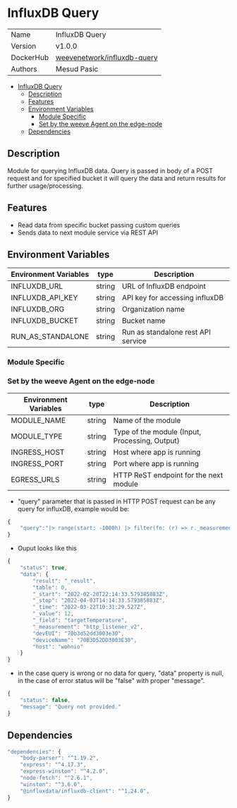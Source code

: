 # InfluxDB Query

|           |                                                                                     |
| --------- | ----------------------------------------------------------------------------------- |
| Name      | InfluxDB Query                                                                      |
| Version   | v1.0.0                                                                              |
| DockerHub | [weevenetwork/influxdb-query](https://hub.docker.com/r/weevenetwork/influxdb-query) |
| Authors   | Mesud Pasic                                                                         |

- [InfluxDB Query](#influxdb-query)
  - [Description](#description)
  - [Features](#features)
  - [Environment Variables](#environment-variables)
    - [Module Specific](#module-specific)
    - [Set by the weeve Agent on the edge-node](#set-by-the-weeve-agent-on-the-edge-node)
  - [Dependencies](#dependencies)

## Description

Module for querying InfluxDB data. Query is passed in body of a POST request and for specified bucket it will query the data and return results for further usage/processing.

## Features

- Read data from specific bucket passing custom queries
- Sends data to next module service via REST API

## Environment Variables

| Environment Variables | type   | Description                        |
| --------------------- | ------ | ---------------------------------- |
| INFLUXDB_URL          | string | URL of InfluxDB endpoint           |
| INFLUXDB_API_KEY      | string | API key for accessing influxDB     |
| INFLUXDB_ORG          | string | Organization name                  |
| INFLUXDB_BUCKET       | string | Bucket name                        |
| RUN_AS_STANDALONE     | string | Run as standalone rest API service |

### Module Specific

### Set by the weeve Agent on the edge-node

| Environment Variables | type   | Description                                    |
| --------------------- | ------ | ---------------------------------------------- |
| MODULE_NAME           | string | Name of the module                             |
| MODULE_TYPE           | string | Type of the module (Input, Processing, Output) |
| INGRESS_HOST          | string | Host where app is running                      |
| INGRESS_PORT          | string | Port where app is running                      |
| EGRESS_URLS           | string | HTTP ReST endpoint for the next module         |

- "query" parameter that is passed in HTTP POST request can be any query for influxDB, example would be:

```js
{
	"query":"|> range(start: -1000h) |> filter(fn: (r) => r._measurement == \"http_listener_v2\") |> filter(fn: (r) => r._field == \"targetTemperature\")"
}
```

- Ouput looks like this

```js
{
	"status": true,
	"data": {
		"result": "_result",
		"table": 0,
		"_start": "2022-02-20T22:14:33.579385883Z",
		"_stop": "2022-04-03T14:14:33.579385883Z",
		"_time": "2022-03-22T10:31:29.527Z",
		"_value": 12,
		"_field": "targetTemperature",
		"_measurement": "http_listener_v2",
		"devEUI": "70b3d52dd3003e30",
		"deviceName": "70B3D52DD3003E30",
		"host": "wohnio"
	}
}
```

- in the case query is wrong or no data for query, "data" property is null, in the case of error status will be "false" with proper "message".

```js
{
	"status": false,
	"message": "Query not provided."
}
```

## Dependencies

```js
"dependencies": {
    "body-parser": "^1.19.2",
    "express": "^4.17.3",
    "express-winston": "^4.2.0",
    "node-fetch": "^2.6.1",
    "winston": "^3.6.0",
	"@influxdata/influxdb-client": "^1.24.0",
}
```
